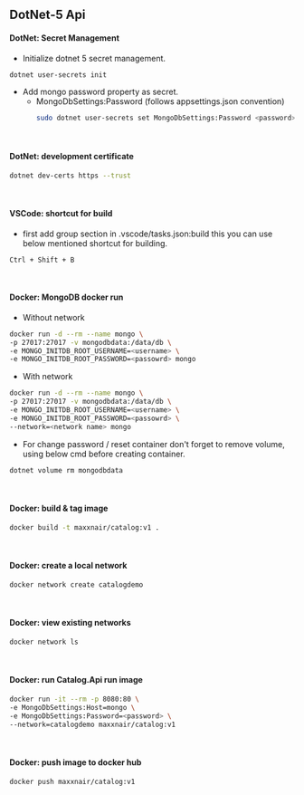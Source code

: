 ## DotNet-5 Api

#### DotNet: Secret Management

- Initialize dotnet 5 secret management.

```bash  
dotnet user-secrets init
```

- Add mongo password property as secret.
    - MongoDbSettings:Password (follows appsettings.json convention)
      ```bash
      sudo dotnet user-secrets set MongoDbSettings:Password <password>
      ```

<br>

#### DotNet: development certificate

```bash
dotnet dev-certs https --trust
```

<br>

#### VSCode: shortcut for build

- first add group section in .vscode/tasks.json:build this you can use below mentioned shortcut for building.

```
Ctrl + Shift + B
```

<br>

#### Docker: MongoDB docker run

- Without network

```bash
docker run -d --rm --name mongo \
-p 27017:27017 -v mongodbdata:/data/db \
-e MONGO_INITDB_ROOT_USERNAME=<username> \
-e MONGO_INITDB_ROOT_PASSWORD=<passowrd> mongo
```

- With network

```bash
docker run -d --rm --name mongo \
-p 27017:27017 -v mongodbdata:/data/db \
-e MONGO_INITDB_ROOT_USERNAME=<username> \
-e MONGO_INITDB_ROOT_PASSWORD=<passowrd> \
--network=<network name> mongo
```

- For change password / reset container don't forget to remove volume, using below cmd before creating container.

```bash
dotnet volume rm mongodbdata
```

<br>

#### Docker: build & tag image

```bash
docker build -t maxxnair/catalog:v1 .         
```

<br>

#### Docker: create a local network

```bash
docker network create catalogdemo         
```

<br>

#### Docker: view existing networks

```bash
docker network ls
```

<br>

#### Docker: run Catalog.Api run image

```bash
docker run -it --rm -p 8080:80 \
-e MongoDbSettings:Host=mongo \
-e MongoDbSettings:Password=<password> \
--network=catalogdemo maxxnair/catalog:v1
```

<br>

#### Docker: push image to docker hub

```bash
docker push maxxnair/catalog:v1
```

